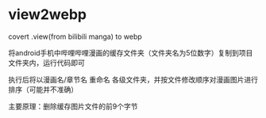 # view2webp
covert .view(from bilibili manga) to webp

将android手机中哔哩哔哩漫画的缓存文件夹（文件夹名为5位数字）复制到项目文件夹内，运行代码即可

执行后将以漫画名/章节名 重命名 各级文件夹，并按文件修改顺序对漫画图片进行排序（可能并不准确）

主要原理：删除缓存图片文件的前9个字节
